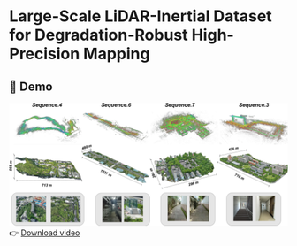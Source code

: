 # Large-Scale LiDAR-Inertial Dataset for Degradation-Robust High-Precision Mapping

## 🎥 Demo
[![Watch the video](./images/abstract.png)](https://github.com/CNITECH-CV-LAB/Backpack2025/releases/download/v1.0/ral-video-2k.mp4)  
👉 [Download video](https://github.com/CNITECH-CV-LAB/Backpack2025/releases/download/v1.0/ral-video-2k.mp4)

